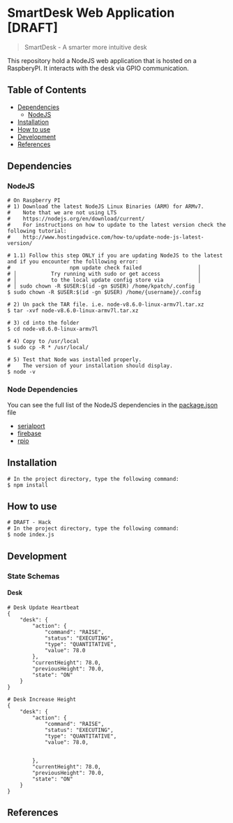 # SmartDesk Web Application [DRAFT]
> SmartDesk - A smarter more intuitive desk

This repository hold a NodeJS web application that is hosted on a RaspberyPI. It interacts with the desk via GPIO communication.

## Table of Contents
- [Dependencies](#dependencies)
  - [NodeJS](#nodejs)
- [Installation](#installation)
- [How to use](#how-to-use)
- [Development](#development)
- [References](#references)

## Dependencies

### NodeJS

```
# On Raspberry PI
# 1) Download the latest NodeJS Linux Binaries (ARM) for ARMv7.
#    Note that we are not using LTS
#    https://nodejs.org/en/download/current/
#    For instructions on how to update to the latest version check the following tutorial:
#    http://www.hostingadvice.com/how-to/update-node-js-latest-version/

# 1.1) Follow this step ONLY if you are updating NodeJS to the latest and if you encounter the folllowing error:
#                   npm update check failed                  │
# │           Try running with sudo or get access            │
# │           to the local update config store via           │
# │ sudo chown -R $USER:$(id -gn $USER) /home/kpatch/.config
$ sudo chown -R $USER:$(id -gn $USER) /home/{username}/.config

# 2) Un pack the TAR file. i.e. node-v8.6.0-linux-armv7l.tar.xz
$ tar -xvf node-v8.6.0-linux-armv7l.tar.xz

# 3) cd into the folder
$ cd node-v8.6.0-linux-armv7l

# 4) Copy to /usr/local
$ sudo cp -R * /usr/local/

# 5) Test that Node was installed properly.
#    The version of your installation should display.
$ node -v
```

### Node Dependencies

You can see the full list of the NodeJS dependencies in the [package.json](https://github.com/ATR-Lab/smartdesk-web-app/blob/develop/package.json) file

- [serialport](https://www.npmjs.com/package/serialport)
- [firebase](https://www.npmjs.com/package/firebase)
- [rpio](https://www.npmjs.com/package/rpio)

## Installation

```
# In the project directory, type the following command:
$ npm install
```

## How to use
```
# DRAFT - Hack
# In the project directory, type the following command:
$ node index.js
```

## Development

### State Schemas

#### Desk
```
# Desk Update Heartbeat
{
    "desk": {
        "action": {
            "command": "RAISE",
            "status": "EXECUTING",
            "type": "QUANTITATIVE",
            "value": 78.0
        },
        "currentHeight": 78.0,
        "previousHeight": 70.0,
        "state": "ON"
    }
}
```

```
# Desk Increase Height
{
    "desk": {
        "action": {
            "command": "RAISE",
            "status": "EXECUTING",
            "type": "QUANTITATIVE",
            "value": 78.0,


        },
        "currentHeight": 78.0,
        "previousHeight": 70.0,
        "state": "ON"
    }
}

```

## References
